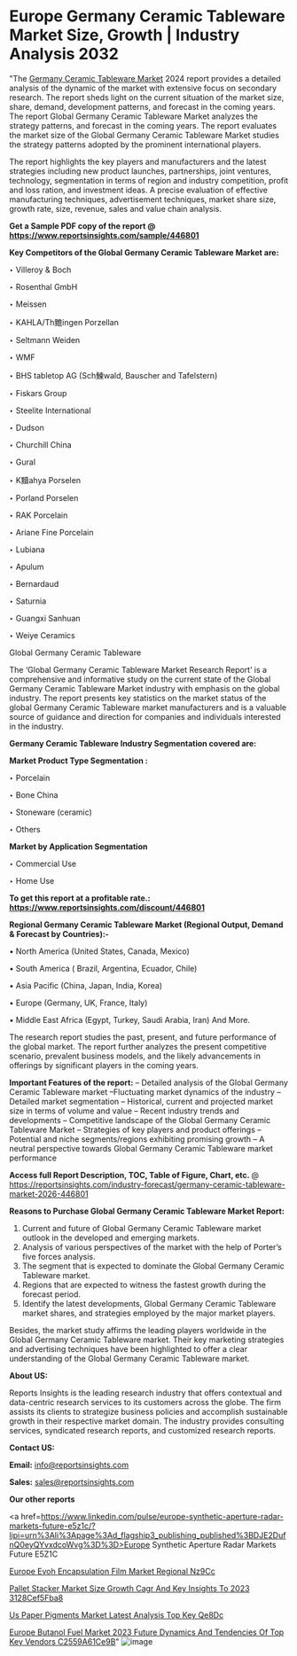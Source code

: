 # Europe Germany Ceramic Tableware Market Size, Growth | Industry Analysis 2032

"The <a href=https://www.reportsinsights.com/sample/446801>Germany Ceramic Tableware Market</a> 2024 report provides a detailed analysis of the dynamic of the market with extensive focus on secondary research. The report sheds light on the current situation of the market size, share, demand, development patterns, and forecast in the coming years. The report Global Germany Ceramic Tableware Market analyzes the strategy patterns, and forecast in the coming years. The report evaluates the market size of the Global Germany Ceramic Tableware Market studies the strategy patterns adopted by the prominent international players.

The report highlights the key players and manufacturers and the latest strategies including new product launches, partnerships, joint ventures, technology, segmentation in terms of region and industry competition, profit and loss ration, and investment ideas. A precise evaluation of effective manufacturing techniques, advertisement techniques, market share size, growth rate, size, revenue, sales and value chain analysis.

<strong>Get a Sample PDF copy of the report @ <a href=https://www.reportsinsights.com/sample/446801 style=color:#0000ff;>https://www.reportsinsights.com/sample/446801</a></strong>

<strong>Key Competitors of the Global Germany Ceramic Tableware Market are:</strong>

‣ Villeroy & Boch

‣ Rosenthal GmbH

‣ Meissen

‣ KAHLA/Th黵ingen Porzellan

‣ Seltmann Weiden

‣ WMF

‣ BHS tabletop AG (Sch鰊wald, Bauscher and Tafelstern)

‣ Fiskars Group

‣ Steelite International

‣ Dudson

‣ Churchill China

‣ Gural

‣ K黷ahya Porselen

‣ Porland Porselen

‣ RAK Porcelain

‣ Ariane Fine Porcelain

‣ Lubiana

‣ Apulum

‣ Bernardaud

‣ Saturnia

‣ Guangxi Sanhuan

‣ Weiye Ceramics

Global Germany Ceramic Tableware

The ‘Global Germany Ceramic Tableware Market Research Report’ is a comprehensive and informative study on the current state of the Global Germany Ceramic Tableware Market industry with emphasis on the global industry. The report presents key statistics on the market status of the global Germany Ceramic Tableware market manufacturers and is a valuable source of guidance and direction for companies and individuals interested in the industry.

<strong>Germany Ceramic Tableware Industry Segmentation covered are:</strong>

<strong>Market Product Type Segmentation :</strong>

‣ Porcelain

‣ Bone China

‣ Stoneware (ceramic)

‣ Others

<strong>Market by Application Segmentation</strong>

‣ Commercial Use

‣ Home Use

<strong>To get this report at a profitable rate.: <a href=https://www.reportsinsights.com/discount/446801 style=color:#0000ff;>https://www.reportsinsights.com/discount/446801</a></strong>

<strong>Regional Germany Ceramic Tableware Market (Regional Output, Demand &amp; Forecast by Countries):-</strong>

• North America (United States, Canada, Mexico)

• South America ( Brazil, Argentina, Ecuador, Chile)

• Asia Pacific (China, Japan, India, Korea)

• Europe (Germany, UK, France, Italy)

• Middle East Africa (Egypt, Turkey, Saudi Arabia, Iran) And More.

The research report studies the past, present, and future performance of the global market. The report further analyzes the present competitive scenario, prevalent business models, and the likely advancements in offerings by significant players in the coming years.

<strong>Important Features of the report:</strong>
– Detailed analysis of the Global Germany Ceramic Tableware market
–Fluctuating market dynamics of the industry
–Detailed market segmentation
– Historical, current and projected market size in terms of volume and value
– Recent industry trends and developments
– Competitive landscape of the Global Germany Ceramic Tableware Market
– Strategies of key players and product offerings
– Potential and niche segments/regions exhibiting promising growth
– A neutral perspective towards Global Germany Ceramic Tableware market performance

<strong>Access full Report Description, TOC, Table of Figure, Chart, etc. </strong>@   <a href=https://reportsinsights.com/industry-forecast/germany-ceramic-tableware-market-2026-446801 style=color:#0000ff;>https://reportsinsights.com/industry-forecast/germany-ceramic-tableware-market-2026-446801</a>

<strong>Reasons to Purchase Global Germany Ceramic Tableware Market Report:</strong>
1. Current and future of Global Germany Ceramic Tableware market outlook in the developed and emerging markets.
2. Analysis of various perspectives of the market with the help of Porter’s five forces analysis.
3. The segment that is expected to dominate the Global Germany Ceramic Tableware market.
4. Regions that are expected to witness the fastest growth during the forecast period.
5. Identify the latest developments, Global Germany Ceramic Tableware market shares, and strategies employed by the major market players.

Besides, the market study affirms the leading players worldwide in the Global Germany Ceramic Tableware market. Their key marketing strategies and advertising techniques have been highlighted to offer a clear understanding of the Global Germany Ceramic Tableware market.

<strong><strong>About US</strong>:</strong>

Reports Insights is the leading research industry that offers contextual and data-centric research services to its customers across the globe. The firm assists its clients to strategize business policies and accomplish sustainable growth in their respective market domain. The industry provides consulting services, syndicated research reports, and customized research reports.

<strong>Contact US:</strong>

<p class=><b>Email:</b> <a href=mailto:info@reportsinsights.com>info@reportsinsights.com</a></p>
<p class=><b>Sales:</b> <a href=mailto:sales@reportsinsights.com>sales@reportsinsights.com</a></p>

<strong>Our other reports</strong>

<a href=https://www.linkedin.com/pulse/europe-synthetic-aperture-radar-markets-future-e5z1c/?lipi=urn%3Ali%3Apage%3Ad_flagship3_publishing_published%3BDJE2DufnQ0eyQYvxdcoWvg%3D%3D>Europe Synthetic Aperture Radar Markets Future E5Z1C</a>

<a href=https://www.linkedin.com/pulse/europe-evoh-encapsulation-film-market-regional-nz9cc/>Europe Evoh Encapsulation Film Market Regional Nz9Cc</a>

<a href=https://medium.com/@aneetapatil1234/pallet-stacker-market-size-growth-cagr-and-key-insights-to-2023-3128cef5fba8>Pallet Stacker Market Size Growth Cagr And Key Insights To 2023 3128Cef5Fba8</a>

<a href=https://www.linkedin.com/pulse/us-paper-pigments-market-latest-analysis-top-key-qe8dc/>Us Paper Pigments Market Latest Analysis Top Key Qe8Dc</a>

<a href=https://medium.com/@g65914336/europe-butanol-fuel-market-2023-future-dynamics-and-tendencies-of-top-key-vendors-c2559a61ce9b>Europe Butanol Fuel Market 2023 Future Dynamics And Tendencies Of Top Key Vendors C2559A61Ce9B</a>"
![image](https://github.com/aakesh123242/RIMarket/assets/158431203/2beae2fa-1b16-4ec5-ada9-a840aaaa2c20)
